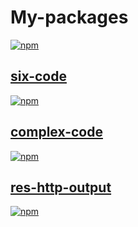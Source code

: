 # My-packages

[![npm](https://img.shields.io/badge/Licence-GPL--3.0-blue.svg)](https://choosealicense.com/licenses/gpl-3.0/)

## [six-code](https://github.com/SpiritLing/My-Packages/tree/master/six-code)

[![npm](https://img.shields.io/badge/npm-1.1.2-blue.svg)](https://www.npmjs.com/package/six-code)

## [complex-code](https://github.com/SpiritLing/My-Packages/tree/master/six-code)

[![npm](https://img.shields.io/badge/npm-1.1.3-blue.svg)](https://www.npmjs.com/package/complex-code)

## [res-http-output](https://github.com/SpiritLing/My-Packages/tree/master/res-http-output)

[![npm](https://img.shields.io/badge/npm-1.0.4-blue.svg)](https://www.npmjs.com/package/complex-code)
